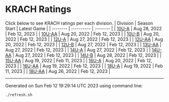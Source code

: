 # KRACH Ratings
Click below to see KRACH ratings per each division.
| Division | Season Start | Latest Game |
| :------- | :--------- | :------- |
| [10U-A](10U-A-ratings.md) | Aug 28, 2022 | Feb 12, 2023 |
| [10U-AA](10U-AA-ratings.md) | Aug 20, 2022 | Feb 12, 2023 |
| [10U-B](10U-B-ratings.md) | Aug 20, 2022 | Feb 12, 2023 |
| [12U-A](12U-A-ratings.md) | Aug 27, 2022 | Feb 12, 2023 |
| [12U-AA](12U-AA-ratings.md) | Aug 20, 2022 | Feb 12, 2023 |
| [12U-B](12U-B-ratings.md) | Aug 27, 2022 | Feb 12, 2023 |
| [13U-AA](13U-AA-ratings.md) | Aug 27, 2022 | Feb 12, 2023 |
| [14U-A](14U-A-ratings.md) | Aug 27, 2022 | Feb 12, 2023 |
| [14U-AA](14U-AA-ratings.md) | Aug 27, 2022 | Feb 12, 2023 |
| [14U-B](14U-B-ratings.md) | Aug 28, 2022 | Feb 12, 2023 |
| [15U-AA](15U-AA-ratings.md) | Aug 19, 2022 | Feb 11, 2023 |
| [16U-A](16U-A-ratings.md) | Aug 20, 2022 | Feb 12, 2023 |
| [16U-AA](16U-AA-ratings.md) | Aug 19, 2022 | Feb 12, 2023 |
| [18U-A](18U-A-ratings.md) | Aug 19, 2022 | Feb 11, 2023 |
| [18U-AA](18U-AA-ratings.md) | Aug 26, 2022 | Feb 12, 2023 |

***
Generated on Sun Feb 12 19:29:14 UTC 2023 using command line:
```
./refresh.sh 
```

